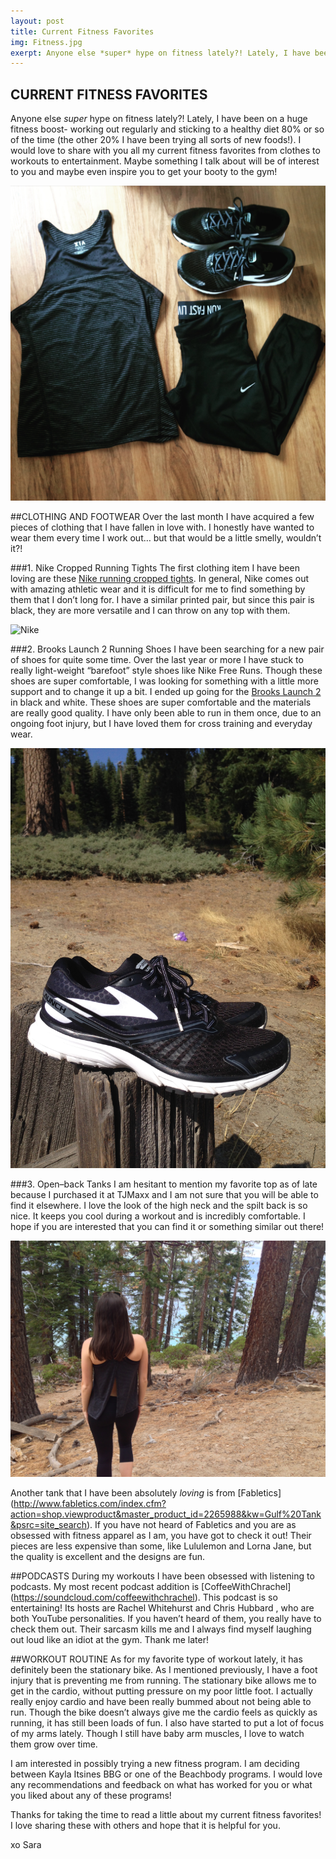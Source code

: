 ```yaml
---
layout: post
title: Current Fitness Favorites
img: Fitness.jpg
exerpt: Anyone else *super* hype on fitness lately?! Lately, I have been on a huge fitness boost!
---
```



CURRENT FITNESS FAVORITES
---

Anyone else *super* hype on fitness lately?! Lately, I have been on a huge fitness boost- working out regularly and sticking to a healthy diet 80% or so of the time (the other 20% I have been trying all sorts of new foods!). I would love to share with you all my current fitness favorites from clothes to workouts to entertainment. Maybe something I talk about will be of interest to you and maybe even inspire you to get your booty to the gym!

![Fitness](/assets/images/Fitness.jpg "Title")

##CLOTHING AND FOOTWEAR
Over the last month I have acquired a few pieces of clothing that I have fallen in love with.  I honestly have wanted to wear them every time I work out… but that would be a little smelly, wouldn’t it?!

###1. Nike Cropped Running Tights
The first clothing item I have been loving are these [Nike running cropped tights](http://www.dickssportinggoods.com/product/index.jsp?productId=54998526&cp=4406646.4413874.4413879.4414447&categoryId=4414771&fg=Fit).  In general, Nike comes out with amazing athletic wear and it is difficult for me to find something by them that I don’t long for.  I have a similar printed pair, but since this pair is black, they are more versatile and I can throw on any top with them.

![Nike](/assets/images/NikeCrops.jpg "Title")

###2. Brooks Launch 2 Running Shoes
I have been searching for a new pair of shoes for quite some time.  Over the last year or more I have stuck to really light-weight “barefoot” style shoes like Nike Free Runs.  Though these shoes are super comfortable, I was looking for something with a little more support and to change it up a bit.  I ended up going for the [Brooks Launch 2](http://www.zappos.com/brooks-launch-2-mako-black) in black and white.  These shoes are super comfortable and the materials are really good quality.  I have only been able to run in them once, due to an ongoing foot injury, but I have loved them for cross training and everyday wear.

![Launch2](/assets/images/Launch2.jpg "Title")

###3. Open–back Tanks
I am hesitant to mention my favorite top as of late because I purchased it at TJMaxx and I am not sure that you will be able to find it elsewhere. I love the look of the high neck and the spilt back is so nice.  It keeps you cool during a workout and is incredibly comfortable.  I hope if you are interested that you can find it or something similar out there!

![FitnessTank](/assets/images/FitnessTank.jpg "Title")

Another tank that I have been absolutely *loving* is from [Fabletics] (http://www.fabletics.com/index.cfm?action=shop.viewproduct&master_product_id=2265988&kw=Gulf%20Tank&psrc=site_search). If you have not heard of Fabletics and you are as obsessed with fitness apparel as I am, you have got to check it out!  Their pieces are less expensive than some, like Lululemon and Lorna Jane, but the quality is excellent and the designs are fun.

##PODCASTS
During my workouts I have been obsessed with listening to podcasts.  My most recent podcast addition is [CoffeeWithChrachel] (https://soundcloud.com/coffeewithchrachel).  This podcast is so entertaining! Its hosts are Rachel Whitehurst and Chris Hubbard , who are both YouTube personalities.  If you haven’t heard of them, you really have to check them out.  Their sarcasm kills me and I always find myself laughing out loud like an idiot at the gym.  Thank me later! 

##WORKOUT ROUTINE
As for my favorite type of workout lately, it has definitely been the stationary bike.  As I mentioned previously, I have a foot injury that is preventing me from running.  The stationary bike allows me to get in the cardio, without putting pressure on my poor little foot. I actually really enjoy cardio and have been really bummed about not being able to run.  Though the bike doesn’t always give me the cardio feels as quickly as running, it has still been loads of fun.  I also have started to put a lot of focus of my arms lately.  Though I still have baby arm muscles, I love to watch them grow over time.  

I am interested in possibly trying a new fitness program.  I am deciding between Kayla Itsines BBG or one of the Beachbody programs.  I would love any recommendations and feedback on what has worked for you or what you liked about any of these programs! 



Thanks for taking the time to read a little about my current fitness favorites! I love sharing these with others and hope that it is helpful for you.

xo Sara
